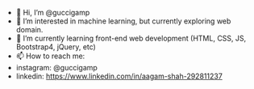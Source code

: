 - 👋 Hi, I’m @guccigamp
- 👀 I’m interested in machine learning, but currently exploring web domain.
- 🌱 I’m currently learning front-end web development (HTML, CSS, JS, Bootstrap4, jQuery, etc)
- 📫 How to reach me:
- instagram: @guccigamp
- linkedin: https://www.linkedin.com/in/aagam-shah-292811237
